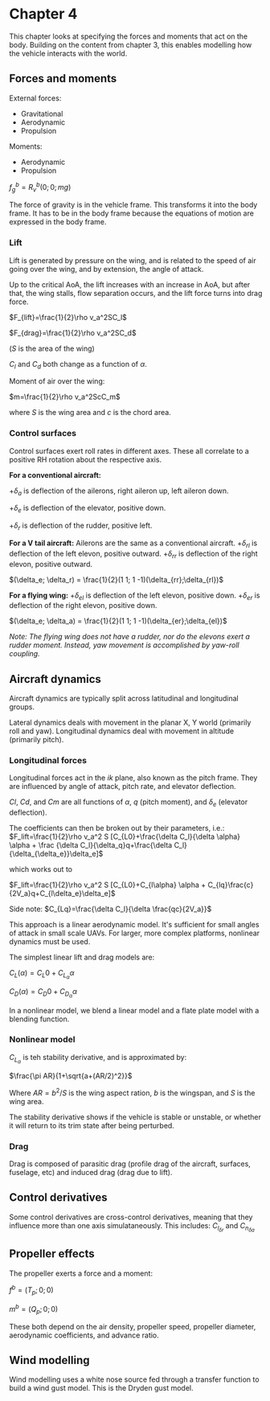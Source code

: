 # Chapter 4
This chapter looks at specifying the forces and moments that act on the body. Building on the content from chapter 3, this enables modelling how the vehicle interacts with the world.

## Forces and moments
External forces:
* Gravitational
* Aerodynamic
* Propulsion

Moments:
* Aerodynamic 
* Propulsion

$f_g^b=R_v^b(0;0;mg)$

The force of gravity is in the vehicle frame. This transforms it into the body frame. It has to be in the body frame because the equations of motion are expressed in the body frame.

### Lift
Lift is generated by pressure on the wing, and is related to the speed of air going over the wing, and by extension, the angle of attack. 

Up to the critical AoA, the lift increases with an increase in AoA, but after that, the wing stalls, flow separation occurs, and the lift force turns into drag force. 

$F_{lift}=\frac{1}{2}\rho v_a^2SC_l$

$F_{drag}=\frac{1}{2}\rho v_a^2SC_d$

($S$ is the area of the wing)

$C_l$ and $C_d$ both change as a function of $\alpha$.

Moment of air over the wing:

$m=\frac{1}{2}\rho v_a^2ScC_m$

where $S$ is the wing area and $c$ is the chord area.

### Control surfaces
Control surfaces exert roll rates in different axes. These all correlate to a positive RH rotation about the respective axis.


**For a conventional aircraft:**

$+\delta_a$ is deflection of the ailerons, right aileron up, left aileron down.

$+\delta_e$ is deflection of the elevator, positive down.

$+\delta_r$ is deflection of the rudder, positive left.

**For a V tail aircraft:**
Ailerons are the same as a conventional aircraft.
$+\delta_{rl}$ is deflection of the left elevon, positive outward.
$+\delta_{rr}$ is deflection of the right elevon, positive outward.

$(\delta_e; \delta_r) = \frac{1}{2}(1 1; 1 -1)(\delta_{rr};\delta_{rl})$

**For a flying wing:**
$+\delta_{el}$ is deflection of the left elevon, positive down.
$+\delta_{er}$ is deflection of the right elevon, positive down.

$(\delta_e; \delta_a) = \frac{1}{2}(1 1; 1 -1)(\delta_{er};\delta_{el})$

*Note: The flying wing does not have a rudder, nor do the elevons exert a rudder moment. Instead, yaw movement is accomplished by yaw-roll coupling.* 

## Aircraft dynamics
Aircraft dynamics are typically split across latitudinal and longitudinal groups.

Lateral dynamics deals with movement in the planar X, Y world (primarily roll and yaw). Longitudinal dynamics deal with movement in altitude (primarily pitch).
### Longitudinal forces
Longitudinal forces act in the $ik$ plane, also known as the pitch frame. They are influenced by angle of attack, pitch rate, and elevator deflection. 

$Cl$, $Cd$, and $Cm$ are all functions of $\alpha$, $q$ (pitch moment), and $\delta_e$ (elevator deflection).

The coefficients can then be broken out by their parameters, i.e.:
$F_lift=\frac{1}{2}\rho v_a^2 S [C_{L0}+\frac{\delta C_l}{\delta \alpha} \alpha + \frac {\delta C_l}{\delta_q}q+\frac{\delta C_l}{\delta_{\delta_e}}\delta_e]$

which works out to

$F_lift=\frac{1}{2}\rho v_a^2 S [C_{L0}+C_{l\alpha} \alpha + C_{lq}\frac{c}{2V_a}q+C_{l\delta_e}\delta_e]$

Side note: $C_{Lq}=\frac{\delta C_l}{\delta \frac{qc}{2V_a}}$

This approach is a linear aerodynamic model. It's sufficient for small angles of attack in small scale UAVs. For larger, more complex platforms, nonlinear dynamics must be used. 

The simplest linear lift and drag models are:

$C_L(\alpha)=C_L0+C_{L_\alpha}\alpha$

$C_D(\alpha)=C_D0+C_{D_\alpha}\alpha$

In a nonlinear model, we blend a linear model and a flate plate model with a blending function.

### Nonlinear model
$C_{L_{\alpha}}$ is teh stability derivative, and is approximated by:

$\frac{\pi AR}{1+\sqrt{a+(AR/2)^2}}$

Where $AR=b^2/S$ is the wing aspect ration, $b$ is the wingspan, and $S$ is the wing area.

The stability derivative shows if the vehicle is stable or unstable, or whether it will return to its trim state after being perturbed. 

### Drag
Drag is composed of parasitic drag (profile drag of the aircraft, surfaces, fuselage, etc) and induced drag (drag due to lift).

## Control derivatives
Some control derivatives are cross-control derivatives, meaning that they influence more than one axis simulataneously. This includes: $C_{l_{\delta r}}$ and $C_{n_{\delta a}}$

## Propeller effects
The propeller exerts a force and a moment:

$f^b=(T_p;0;0)$

$m^b=(Q_p;0;0)$

These both depend on the air density, propeller speed, propeller diameter, aerodynamic coefficients, and advance ratio.

## Wind modelling
Wind modelling uses a white nose source fed through a transfer function to build a wind gust model. 
This is the Dryden gust model.